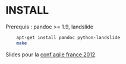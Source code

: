INSTALL
=======
Prerequis : pandoc >= 1.9, landslide
```bash
    apt-get install pandoc python-landslide
    make
```
Slides pour la [conf agile france 2012].

[conf agile france 2012]: http://conf.agile-france.org/?speakers=a-la-chasse-aux-faux-semblants
[landslide exemple]: http://www.akei.com/presentations/2011-Djangocong/index.html
